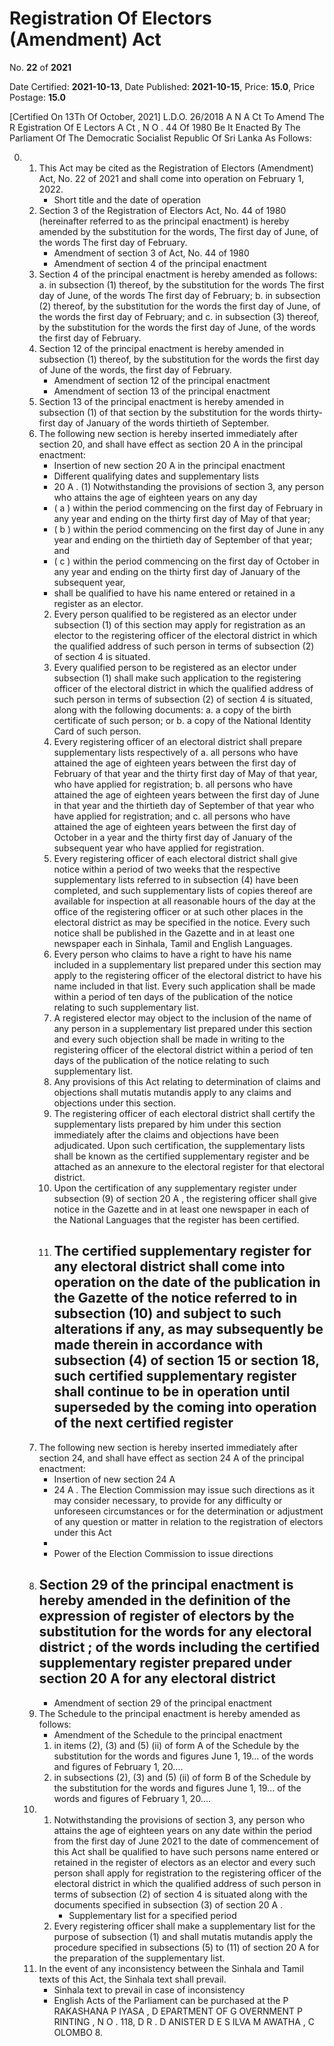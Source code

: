 # Registration Of Electors (Amendment) Act

No. **22** of **2021**

Date Certified: **2021-10-13**, Date Published: **2021-10-15**, Price: **15.0**, Price Postage: **15.0**

[Certified On 13Th Of October, 2021]
L.D.O. 26/2018
A N  A Ct   To   Amend   The  R Egistration   Of  E Lectors A Ct , N O . 44  Of  1980
Be It Enacted By The Parliament Of The Democratic Socialist Republic Of Sri Lanka As Follows:

0. 
    1. This Act may be cited as the Registration of Electors (Amendment) Act, No. 22 of 2021 and shall come into operation on February 1, 2022.
        - Short title and the date of operation
    2. Section 3 of the Registration of Electors  Act, No. 44 of 1980 (hereinafter referred to as the principal enactment) is hereby amended by the substitution for the words, The first day of June, of the words The first day of February.
        - Amendment of section 3 of Act, No. 44 of 1980
        - Amendment of section 4 of the principal enactment
    3. Section 4 of the principal enactment is hereby amended as follows:
            a. in subsection (1) thereof, by the substitution for the words The first day of June, of the words The first day of February;
            b. in subsection (2) thereof, by the substitution for the words the first day of June, of the words the first day of February; and
            c. in subsection (3) thereof, by the substitution for the words the first day of June, of the words the first day of February.
    4. Section 12 of the principal enactment is hereby amended in subsection (1) thereof, by the substitution for the words the first day of June of the words, the first day of February.
        - Amendment of section 12 of the principal enactment
        - Amendment of section 13 of the principal enactment
    5. Section 13 of the principal enactment is hereby amended in subsection (1) of that section by the substitution for the words thirty-first day of January of the words thirtieth of September.
    6. The following new section is hereby inserted immediately after section 20, and shall have effect as section 20 A  in the principal enactment:
        - Insertion of new section 20 A  in the principal enactment
        - Different qualifying dates and supplementary lists
        - 20 A . (1) Notwithstanding the provisions of section 3, any person who attains the age of eighteen years on any day
        - ( a ) within the period commencing on the first day of February in any year and ending on the thirty first day of May of that year;
        - ( b ) within the period commencing on the first day of June in any year and ending on the thirtieth day of September of that year; and
        - ( c ) within the period commencing on the first day of October in any year and ending on the thirty first day of January of the subsequent year,
        - shall be qualified to have his name entered or retained in a register as an elector.
        2. Every person qualified to be registered as an elector under subsection (1) of this section may apply for registration as an elector to the registering officer of the electoral district in which the qualified address of such person in terms of subsection (2) of section 4 is situated.
        3. Every qualified person to be registered as an elector under  subsection (1) shall make such application to the registering officer of the electoral district in which the qualified address of such person in terms of subsection (2) of section 4 is situated, along with the following documents:
            a. a copy of the birth certificate of such person; or
            b. a copy of the  National Identity Card of such person.
        4. Every registering officer of an electoral district shall prepare supplementary lists respectively of
            a. all persons who have attained the age of eighteen years between the first day of February of that year and the thirty first day of May of that year, who have applied  for registration;
            b. all persons who have attained the age of eighteen years between the first day of June in that year and the thirtieth day of September of that year who have applied  for registration; and
            c. all persons who have attained the age of eighteen years between the first day of October in a year and the thirty first day of January of the subsequent year   who have applied  for registration.
        5. Every registering officer of each electoral district shall give notice within a period of two weeks that the respective supplementary lists referred to in subsection (4) have been completed, and such supplementary lists of copies thereof are available for inspection at all reasonable hours of the day at the office of the registering officer or at such other places in the electoral district as may be specified in the notice. Every such notice shall be  published in the  Gazette  and in at least one newspaper  each in Sinhala, Tamil and English Languages.
        6. Every person who claims to have a right to have his name included in a supplementary list prepared under this section may apply to the registering officer of the electoral district to have his name included in that list. Every such application shall be made within a period of ten days of the publication of the notice relating to such supplementary list.
        7. A registered elector may object to the inclusion of the name of any person in a supplementary list prepared under this section and every such objection shall be made in writing to the registering officer of the electoral district within a period of ten days of the publication of the notice relating to such supplementary list.
        8. Any provisions of  this Act relating to determination of claims  and objections shall mutatis mutandis  apply to any claims and objections under this section.
        9. The registering officer of each electoral district shall certify the supplementary lists prepared by him under this section immediately after the claims and objections have been adjudicated. Upon such certification, the supplementary lists shall be known as the certified supplementary register and be attached as an annexure to the electoral register for that electoral district.
        10. Upon the certification of any supplementary register under subsection (9) of section 20 A , the registering officer shall give notice in the  Gazette  and in at least one newspaper in each of the National Languages that the register has been certified.
        11. The certified supplementary register for any electoral district shall come into operation on the date of the publication in the Gazette  of the notice referred to in subsection (10) and subject to such alterations if any, as may subsequently be made therein in accordance with subsection (4) of section 15 or section 18, such certified supplementary register shall continue to be in operation until superseded by the coming into operation of the next certified register
            - 
    7. The following new section is hereby inserted immediately after section 24, and shall have effect as section 24 A  of the principal enactment:
        - Insertion of new section 24 A
        - 24 A . The Election Commission may issue such directions as it may consider necessary, to provide for any difficulty or unforeseen circumstances or for the determination or adjustment of any question or matter in relation to the registration of electors under this Act
        - 
        - Power of the Election Commission to issue directions
    8. Section 29 of the principal enactment is hereby amended in the definition of the expression of register of electors by the substitution for the words for any electoral district ; of the words including the certified supplementary register prepared under section 20 A  for any electoral district
        - 
        - Amendment of section 29 of the principal enactment
    9. The Schedule to the principal enactment is hereby amended as follows:
        - Amendment of the Schedule to the principal enactment
        1. in items (2), (3) and (5) (ii) of form A of the Schedule by the substitution for the words and figures June 1, 19... of the words and figures of February 1, 20....
        2. in subsections (2), (3) and (5) (ii) of form B of the Schedule by the substitution for the words and figures June 1, 19... of the words and figures of February 1, 20....
    10. 
        1. Notwithstanding the provisions of section 3, any person who attains the age of eighteen years on any date within the period from the first day of June 2021 to the date of commencement of this Act shall be qualified to have such persons name entered or retained in the register of electors as an elector and every such person shall apply for registration to the registering officer of the electoral district in which the qualified address of such person in terms of subsection (2) of section 4 is situated along with the documents specified in subsection (3) of section 20 A .
            - Supplementary list for a specified period
        2. Every registering officer shall make a supplementary list for the purpose of subsection (1) and shall  mutatis mutandis  apply the procedure specified in subsections (5) to (11) of section 20 A  for the preparation of the supplementary list.
    11. In the event of any inconsistency between the Sinhala and Tamil texts of this Act, the Sinhala text shall prevail.
        - Sinhala text to prevail in case of inconsistency
        - English Acts of the Parliament can be purchased at the P RAKASHANA  P IYASA , D EPARTMENT   OF G OVERNMENT  P RINTING , N O . 118, D R . D ANISTER  D E  S ILVA  M AWATHA , C OLOMBO  8.